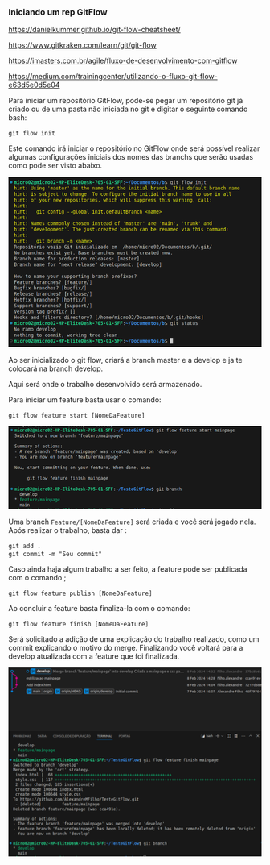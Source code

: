 ### Iniciando um rep GitFlow

https://danielkummer.github.io/git-flow-cheatsheet/

https://www.gitkraken.com/learn/git/git-flow

https://imasters.com.br/agile/fluxo-de-desenvolvimento-com-gitflow

https://medium.com/trainingcenter/utilizando-o-fluxo-git-flow-e63d5e0d5e04


Para iniciar um repositório GitFlow, pode-se pegar um repositório git já criado ou de uma pasta não iniciada no git e digitar o seguinte comando bash:

```
git flow init
``` 
Este comando irá iniciar o repositório no GitFlow onde será possível realizar algumas configurações iniciais dos nomes das branchs que serão usadas como pode ser visto abaixo.

![Alt text](./img/image.png)

Ao ser inicializado o git flow, criará a branch master e a develop e ja te colocará na branch develop.

Aqui será onde o trabalho desenvolvido será armazenado.

Para iniciar um feature basta usar o comando:

```
git flow feature start [NomeDaFeature]
```
![Alt text](./img/image-1.png)

Uma branch ``Feature/[NomeDaFeature]`` será criada e você será jogado nela.
Após realizar o trabalho, basta dar :

```
git add .
git commit -m "Seu commit"
```

Caso ainda haja algum trabalho a ser feito, a feature pode ser publicada com o comando ;

```
git flow feature publish [NomeDaFeature]
```

Ao concluir a feature basta finaliza-la com o comando:

```
git flow feature finish [NomeDaFeature]
```

Será solicitado a adição de uma explicação do trabalho realizado, como um commit explicando o motivo do merge.
Finalizando você voltará para a develop atualizada com a feature que foi finalizada.

![Alt text](./img/image-2.png)


